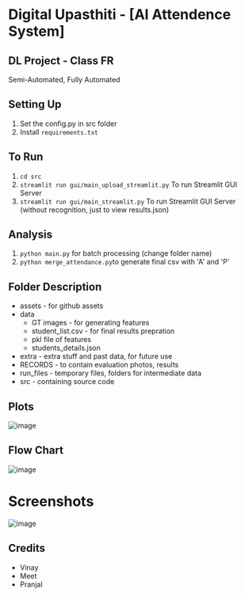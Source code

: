 # Digital Upasthiti - [AI Attendence System]
## DL Project - Class FR

Semi-Automated, Fully Automated


## Setting Up
1. Set the config.py in src folder
2. Install `requirements.txt` 

## To Run 
1. `cd src`
2. `streamlit run gui/main_upload_streamlit.py` To run Streamlit GUI Server
3. `streamlit run gui/main_streamlit.py` To run Streamlit GUI Server (without recognition, just to view results.json)


## Analysis
1. `python main.py` for batch processing (change folder name)
2. `python merge_attendance.py`to generate final csv with 'A' and 'P'

## Folder Description
- assets - for github assets
- data 
    - GT images - for generating features
    - student_list.csv - for final results prepration
    - pkl file of features
    - students_details.json
- extra - extra stuff and past data, for future use
- RECORDS - to contain evaluation photos, results
- run_files - temporary files, folders for intermediate data
- src - containing source code

## Plots
![image](assets/plots.png)

## Flow Chart
![image](assets/flow_chart.png)


# Screenshots
![image](assets/demo.png)


## Credits
- Vinay 
- Meet
- Pranjal